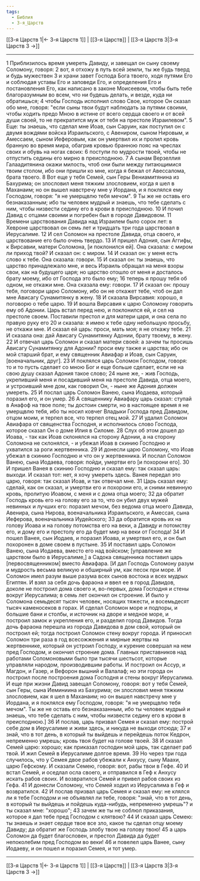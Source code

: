 ```yaml
---
tags:
  - Библия
  - 3-я_Царств
---
```

[[3-я Царств 1|← 3-я Царств 1]] | [[3-я Царств]] | [[3-я Царств 3|3-я Царств 3 →]]

---
1 Приблизилось время умереть Давиду, и завещал он сыну своему Соломону, говоря:
2 вот, я отхожу в путь всей земли, ты же будь тверд и будь мужествен
3 и храни завет Господа Бога твоего, ходя путями Его и соблюдая уставы Его и заповеди Его, и определения Его и постановления Его, как написано в законе Моисеевом, чтобы быть тебе благоразумным во всем, что ни будешь делать, и везде, куда ни обратишься;
4 чтобы Господь исполнил слово Свое, которое Он сказал обо мне, говоря: "если сыны твои будут наблюдать за путями своими, чтобы ходить предо Мною в истине от всего сердца своего и от всей души своей, то не прекратится муж от тебя на престоле Израилевом".
5 Еще: ты знаешь, что сделал мне Иоав, сын Саруин, как поступил он с двумя вождями войска Израильского, с Авениром, сыном Нировым, и Амессаем, сыном Иеферовым, как он умертвил их и пролил кровь бранную во время мира, обагрив кровью бранною пояс на чреслах своих и обувь на ногах своих:
6 поступи по мудрости твоей, чтобы не отпустить седины его мирно в преисподнюю.
7 А сынам Верзеллия Галаадитянина окажи милость, чтоб они были между питающимися твоим столом, ибо они пришли ко мне, когда я бежал от Авессалома, брата твоего.
8 Вот еще у тебя Семей, сын Геры Вениамитянина из Бахурима; он злословил меня тяжким злословием, когда я шел в Маханаим; но он вышел навстречу мне у Иордана, и я поклялся ему Господом, говоря: "я не умерщвлю тебя мечом".
9 Ты же не оставь его безнаказанным; ибо ты человек мудрый и знаешь, что тебе сделать с ним, чтобы низвести седину его в крови в преисподнюю.
10 И почил Давид с отцами своими и погребен был в городе Давидовом.
11 Времени царствования Давида над Израилем было сорок лет: в Хевроне царствовал он семь лет и тридцать три года царствовал в Иерусалиме.
12 И сел Соломон на престоле Давида, отца своего, и царствование его было очень твердо.
13 И пришел Адония, сын Аггифы, к Вирсавии, матери Соломона, [и поклонился ей]. Она сказала: с миром ли приход твой? И сказал он: с миром.
14 И сказал он: у меня есть слово к тебе. Она сказала: говори.
15 И сказал он: ты знаешь, что царство принадлежало мне, и весь Израиль обращал на меня взоры свои, как на будущего царя; но царство отошло от меня и досталось брату моему, ибо от Господа это было ему;
16 теперь я прошу тебя об одном, не откажи мне. Она сказала ему: говори.
17 И сказал он: прошу тебя, поговори царю Соломону, ибо он не откажет тебе, чтоб он дал мне Ависагу Сунамитянку в жену.
18 И сказала Вирсавия: хорошо, я поговорю о тебе царю.
19 И вошла Вирсавия к царю Соломону говорить ему об Адонии. Царь встал перед нею, и поклонился ей, и сел на престоле своем. Поставили престол и для матери царя, и она села по правую руку его
20 и сказала: я имею к тебе одну небольшую просьбу, не откажи мне. И сказал ей царь: проси, мать моя; я не откажу тебе.
21 И сказала она: дай Ависагу Сунамитянку Адонии, брату твоему, в жену.
22 И отвечал царь Соломон и сказал матери своей: а зачем ты просишь Ависагу Сунамитянку для Адонии? проси ему также и царства; ибо он мой старший брат, и ему священник Авиафар и Иоав, сын Саруин, [военачальник, друг].
23 И поклялся царь Соломон Господом, говоря: то и то пусть сделает со мною Бог и еще больше сделает, если не на свою душу сказал Адония такое слово;
24 ныне же, - жив Господь, укрепивший меня и посадивший меня на престоле Давида, отца моего, и устроивший мне дом, как говорил Он, - ныне же Адония должен умереть.
25 И послал царь Соломон Ванею, сына Иодаева, который поразил его, и он умер.
26 А священнику Авиафару царь сказал: ступай в Анафоф на твое поле; ты достоин смерти, но в настоящее время я не умерщвлю тебя, ибо ты носил ковчег Владыки Господа пред Давидом, отцом моим, и терпел все, что терпел отец мой.
27 И удалил Соломон Авиафара от священства Господня, и исполнилось слово Господа, которое сказал Он о доме Илия в Силоме.
28 Слух об этом дошел до Иоава, - так как Иоав склонялся на сторону Адонии, а на сторону Соломона не склонялся, - и убежал Иоав в скинию Господню и ухватился за роги жертвенника.
29 И донесли царю Соломону, что Иоав убежал в скинию Господню и что он у жертвенника. И послал Соломон Ванею, сына Иодаева, говоря: пойди, умертви его [и похорони его].
30 И пришел Ванея в скинию Господню и сказал ему: так сказал царь: выходи. И сказал тот: нет, я хочу умереть здесь. Ванея передал это царю, говоря: так сказал Иоав, и так отвечал мне.
31 Царь сказал ему: сделай, как он сказал, и умертви его и похорони его, и сними невинную кровь, пролитую Иоавом, с меня и с дома отца моего;
32 да обратит Господь кровь его на голову его за то, что он убил двух мужей невинных и лучших его: поразил мечом, без ведома отца моего Давида, Авенира, сына Нирова, военачальника Израильского, и Амессая, сына Иеферова, военачальника Иудейского;
33 да обратится кровь их на голову Иоава и на голову потомства его на веки, а Давиду и потомству его, и дому его и престолу его да будет мир на веки от Господа!
34 И пошел Ванея, сын Иодаев, и поразил Иоава, и умертвил его, и он был похоронен в доме своем в пустыне.
35 И поставил царь Соломон Ванею, сына Иодаева, вместо его над войском; [управление же царством было в Иерусалиме,] а Садока священника поставил царь [первосвященником] вместо Авиафара. [И дал Господь Соломону разум и мудрость весьма великую и обширный ум, как песок при море. И Соломон имел разум выше разума всех сынов востока и всех мудрых Египтян. И взял за себя дочь фараона и ввел ее в город Давидов, доколе не построил дома своего и, во-первых, дома Господня и стены вокруг Иерусалима; в семь лет окончил он строение. И было у Соломона семьдесят тысяч человек, носящих тяжести, и восемьдесят тысяч каменосеков в горах. И сделал Соломон море и подпоры, и большие бани и столбы, и источник на дворе и медное море, и построил замок и укрепления его, и разделил город Давидов. Тогда дочь фараона перешла из города Давидова в дом свой, который он построил ей; тогда построил Соломон стену вокруг города. И приносил Соломон три раза в год всесожжения и мирные жертвы на жертвеннике, который он устроил Господу, и курение совершал на нем пред Господом, и окончил строение дома. Главных приставников над работами Соломоновыми было три тысячи шестьсот, которые управляли народом, производившим работы. И построил он Ассур, и Магдон, и Газер, и Вефорон вышний и Валалаф; но эти города он построил после построения дома Господня и стены вокруг Иерусалима. И еще при жизни Давид завещал Соломону, говоря: вот у тебя Семей, сын Геры, сына Иеминиина из Бахурима; он злословил меня тяжким злословием, как я шел в Маханаим; но он вышел навстречу мне у Иордана, и я поклялся ему Господом, говоря: "я не умерщвлю тебя мечом". Ты же не оставь его безнаказанным, ибо ты человек мудрый и знаешь, что тебе сделать с ним, чтобы низвести седину его в крови в преисподнюю.]
36 И послав, царь призвал Семея и сказал ему: построй себе дом в Иерусалиме и живи здесь, и никуда не выходи отсюда;
37 и знай, что в тот день, в который ты выйдешь и перейдешь поток Кедрон, непременно умрешь; кровь твоя будет на голове твоей.
38 И сказал Семей царю: хорошо; как приказал господин мой царь, так сделает раб твой. И жил Семей в Иерусалиме долгое время.
39 Но через три года случилось, что у Семея двое рабов убежали к Анхусу, сыну Маахи, царю Гефскому. И сказали Семею, говоря: вот, рабы твои в Гефе.
40 И встал Семей, и оседлал осла своего, и отправился в Геф к Анхусу искать рабов своих. И возвратился Семей и привел рабов своих из Гефа.
41 И донесли Соломону, что Семей ходил из Иерусалима в Геф и возвратился.
42 И послав призвал царь Семея и сказал ему: не клялся ли я тебе Господом и не объявлял ли тебе, говоря: "знай, что в тот день, в который ты выйдешь и пойдешь куда-нибудь, непременно умрешь"? и ты сказал мне: "хорошо";
43 зачем же ты не соблюл приказания, которое я дал тебе пред Господом с клятвою?
44 И сказал царь Семею: ты знаешь и знает сердце твое все зло, какое ты сделал отцу моему Давиду; да обратит же Господь злобу твою на голову твою!
45 а царь Соломон да будет благословен, и престол Давида да будет непоколебим пред Господом во веки!
46 и повелел царь Ванее, сыну Иодаеву, и он пошел и поразил Семея, и тот умер.

---
[[3-я Царств 1|← 3-я Царств 1]] | [[3-я Царств]] | [[3-я Царств 3|3-я Царств 3 →]]